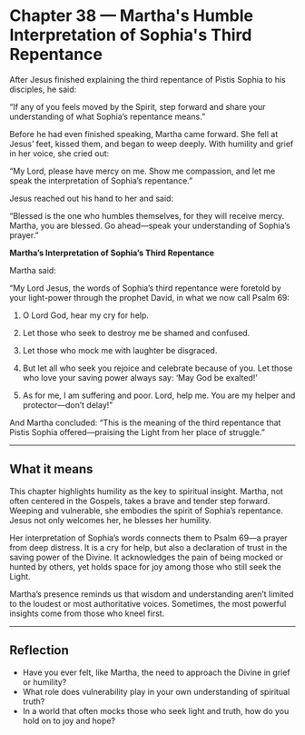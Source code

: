 # Chapter 38 — Martha's Humble Interpretation of Sophia's Third Repentance

After Jesus finished explaining the third repentance of Pistis Sophia to his disciples, he said:

“If any of you feels moved by the Spirit, step forward and share your understanding of what Sophia’s repentance means.”

Before he had even finished speaking, Martha came forward. She fell at Jesus’ feet, kissed them, and began to weep deeply. With humility and grief in her voice, she cried out:

“My Lord, please have mercy on me. Show me compassion, and let me speak the interpretation of Sophia’s repentance.”

Jesus reached out his hand to her and said:

“Blessed is the one who humbles themselves, for they will receive mercy. Martha, you are blessed. Go ahead—speak your understanding of Sophia’s prayer.”

**Martha’s Interpretation of Sophia’s Third Repentance**

Martha said:

“My Lord Jesus, the words of Sophia’s third repentance were foretold by your light-power through the prophet David, in what we now call Psalm 69:

1. O Lord God, hear my cry for help.

2. Let those who seek to destroy me be shamed and confused.

3. Let those who mock me with laughter be disgraced.

4. But let all who seek you rejoice and celebrate because of you. Let those who love your saving power always say: ‘May God be exalted!’

5. As for me, I am suffering and poor. Lord, help me. You are my helper and protector—don’t delay!”

And Martha concluded:
“This is the meaning of the third repentance that Pistis Sophia offered—praising the Light from her place of struggle.”

---

## What it means

This chapter highlights humility as the key to spiritual insight. Martha, not often centered in the Gospels, takes a brave and tender step forward. Weeping and vulnerable, she embodies the spirit of Sophia’s repentance. Jesus not only welcomes her, he blesses her humility.

Her interpretation of Sophia’s words connects them to Psalm 69—a prayer from deep distress. It is a cry for help, but also a declaration of trust in the saving power of the Divine. It acknowledges the pain of being mocked or hunted by others, yet holds space for joy among those who still seek the Light.

Martha’s presence reminds us that wisdom and understanding aren’t limited to the loudest or most authoritative voices. Sometimes, the most powerful insights come from those who kneel first.

---

## Reflection

* Have you ever felt, like Martha, the need to approach the Divine in grief or humility?
* What role does vulnerability play in your own understanding of spiritual truth?
* In a world that often mocks those who seek light and truth, how do you hold on to joy and hope?

